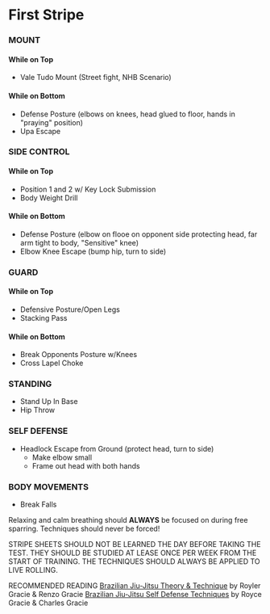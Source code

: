 # First Stripe
### MOUNT
#### While on Top
 - Vale Tudo Mount (Street fight, NHB Scenario)

#### While on Bottom
 - Defense Posture (elbows on knees, head glued to floor, hands in "praying" position)
 - Upa Escape

### SIDE CONTROL 
#### While on Top
 - Position 1 and 2 w/ Key Lock Submission
 - Body Weight Drill 

#### While on Bottom
 - Defense Posture (elbow on flooe on opponent side protecting head, far arm tight to body, "Sensitive" knee)
 - Elbow Knee Escape (bump hip, turn to side)

### GUARD
#### While on Top
 - Defensive Posture/Open Legs
 - Stacking Pass

#### While on Bottom
 - Break Opponents Posture w/Knees
 - Cross Lapel Choke
 
### STANDING
 - Stand Up In Base
 - Hip Throw

### SELF DEFENSE
 - Headlock Escape from Ground (protect head, turn to side)
     + Make elbow small
     + Frame out head with both hands

### BODY MOVEMENTS
 - Break Falls
 
Relaxing and calm breathing should __ALWAYS__ be focused on during free sparring.  Techniques should never be forced!

STRIPE SHEETS SHOULD NOT BE LEARNED THE DAY BEFORE TAKING THE TEST. THEY SHOULD BE STUDIED AT LEASE ONCE PER WEEK FROM THE START OF TRAINING. THE TECHNIQUES SHOULD ALWAYS BE APPLIED TO LIVE ROLLING.

RECOMMENDED READING
[Brazilian Jiu-Jitsu Theory & Technique]() by Royler Gracie & Renzo Gracie
[Brazilian Jiu-Jitsu Self Defense Techniques]() by Royce Gracie & Charles Gracie